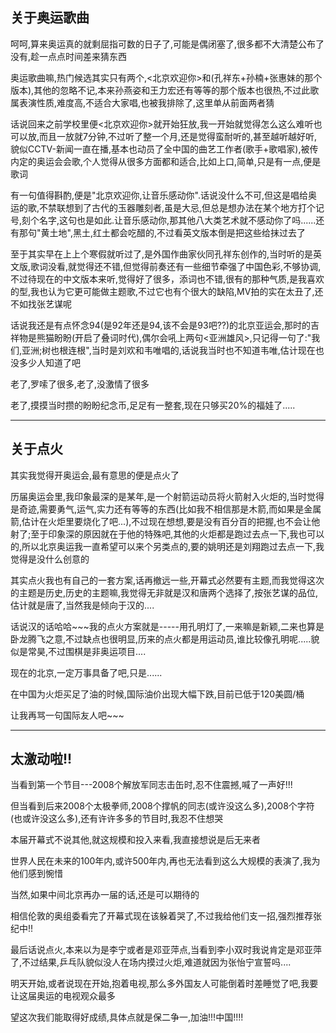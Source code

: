## 关于奥运歌曲 ##

呵呵,算来奥运真的就剩屈指可数的日子了,可能是偶闭塞了,很多都不大清楚公布了没有,趁一点点时间差来猜东西

 

奥运歌曲嘛,热门候选其实只有两个,<北京欢迎你>和<Forever Friends>(孔祥东+孙楠+张惠妹的那个版本),其他的忽略不记,本来孙燕姿和王力宏还有等等的那个版本也很热,不过此歌属表演性质,难度高,不适合大家唱,也被我排除了,这里单从前面两者猜

 

话说回来之前学校里便<北京欢迎你>就开始狂放,我一开始就觉得怎么这么难听也可以放,而且一放就7分钟,不过听了整一个月,还是觉得蛮耐听的,甚至越听越好听,貌似CCTV-新闻一直在播,基本也动员了全中国的曲艺工作者(歌手+歌唱家),被传内定的奥运会会歌,个人觉得从很多方面都和适合,比如上口,简单,只是有一点,便是歌词

 

有一句值得斟酌,便是"北京欢迎你,让音乐感动你".话说没什么不可,但这是唱给奥运的歌,不禁联想到了古代的玉器雕刻者,虽是大忌,但总是想办法在某个地方打个记号,刻个名字,这句也是如此.让音乐感动你,那其他八大类艺术就不感动你了吗......还有那句"黄土地",黑土,红土都会吃醋的,不过看英文版本倒是把这些给抹过去了

 

至于<Forever Friends>其实早在上上个寒假就听过了,是外国作曲家伙同孔祥东创作的,当时听的是英文版,歌词没看,就觉得还不错,但觉得前奏还有一些细节牵强了中国色彩,不够协调,不过待现在的中文版本来听,觉得好了很多，添词也不错,很有<Hand in Hand>的那种气质,是我喜欢的型,我也认为它更可能做主题歌,不过它也有个很大的缺陷,MV拍的实在太丑了,还不如找张艺谋呢

 

话说我还是有点怀念94(是92年还是94,该不会是93吧??)的北京亚运会,那时的吉祥物是熊猫盼盼(开启了叠词时代),偶尔会吼上两句<亚洲雄风>,只记得一句了:"我们,亚洲;树也根连根",当时是刘欢和韦唯唱的,话说我当时也不知道韦唯,估计现在也没多少人知道了吧

 

老了,罗嗦了很多,老了,没激情了很多

 

老了,摸摸当时攒的盼盼纪念币,足足有一整套,现在只够买20%的福娃了.....

---

## 关于点火 ##

其实我觉得开奥运会,最有意思的便是点火了

 

历届奥运会里,我印象最深的是某年,是一个射箭运动员将火箭射入火炬的,当时觉得是奇迹,需要勇气,运气,实力还有等等的东西(比如我不相信那是木箭,而如果是金属箭,估计在火炬里要烧化了吧...),不过现在想想,要是没有百分百的把握,也不会让他射了;至于印象深的原因就在于他的特殊吧,其他的火炬都是跑过去点一下,我也可以的,所以北京奥运我一直希望可以来个另类点的,要的姚明还是刘翔跑过去点一下,我觉得是没什么创意的

 

其实点火我也有自己的一套方案,话再撤远一些,开幕式必然要有主题,而我觉得这次的主题是历史,历史的主题嘛,我觉得无非就是汉和唐两个选择了,按张艺谋的品位,估计就是唐了,当然我是倾向于汉的....

 

话说汉的话哈哈~~~我的点火方案就是-----用孔明灯了,一来嘛是新颖,二来也算是卧龙腾飞之意,不过缺点也很明显,历来的点火都是用运动员,谁比较像孔明呢.....貌似是常昊,不过围棋是非奥运项目....

 

现在的北京,一定万事具备了吧,只是......

 

在中国为火炬买足了油的时候,国际油价出现大幅下跌,目前已低于120美圆/桶

 

让我再骂一句国际友人吧~~~

---
## 太激动啦!! ##

当看到第一个节目---2008个解放军同志击缶时,忍不住震撼,喊了一声好!!!

 

但当看到后来2008个太极拳师,2008个撑帆的同志(或许没这么多),2008个字符(也或许没这么多),还有许许多多的节目时,我忍不住想哭

 

本届开幕式不说其他,就这规模和投入来看,我直接想说是后无来者

 

世界人民在未来的100年内,或许500年内,再也无法看到这么大规模的表演了,我为他们感到惋惜

 

当然,如果中间北京再办一届的话,还是可以期待的

 

相信伦敦的奥组委看完了开幕式现在该躲着哭了,不过我给他们支一招,强烈推荐张纪中!!

 

最后话说点火,本来以为是李宁或者是邓亚萍点,当看到李小双时我说肯定是邓亚萍了,不过结果,乒乓队貌似没人在场内摸过火炬,难道就因为张怡宁宣誓吗....

 

明天开始,或者说现在开始,抱着电视,那么多外国友人可能倒着时差睡觉了吧,我要让这届奥运的电视观众最多

 

望这次我们能取得好成绩,具体点就是保二争一,加油!!!中国!!!!